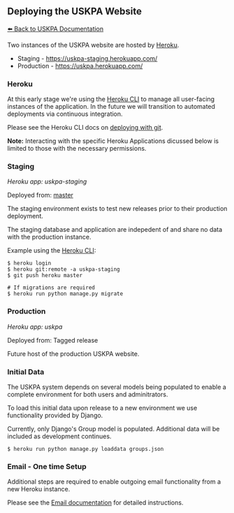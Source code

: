 ## Deploying the USKPA Website
[:arrow_left: Back to USKPA
Documentation](../docs)

Two instances of the USKPA website are hosted by [Heroku].

* Staging - https://uskpa-staging.herokuapp.com/
* Production - https://uskpa.herokuapp.com/

### Heroku

At this early stage we're using the [Heroku CLI]
to manage all user-facing instances of the application. In the future we
will transition to automated deployments via continuous integration.

Please see the Heroku CLI docs on [deploying with git](https://devcenter.heroku.com/articles/git).

**Note:** Interacting with the specific Heroku Applications
dicussed below is limited to those with the necessary permissions.

### Staging
*Heroku app: uskpa-staging*

Deployed from: [master](https://github.com/18F/uskpa/tree/master)

The staging environment exists to test new releases prior
to their production deployment.

The staging database and application are indepedent of
and share no data with the production instance.

Example using the [Heroku CLI]:

```shell
$ heroku login
$ heroku git:remote -a uskpa-staging
$ git push heroku master

# If migrations are required
$ heroku run python manage.py migrate
```

### Production
*Heroku app: uskpa*

Deployed from: Tagged release

Future host of the production USKPA website.

[Heroku]: https://heroku.com
[Heroku CLI]: https://devcenter.heroku.com/articles/heroku-cli

### Initial Data

The USKPA system depends on several models being populated
to enable a complete environment for both users and adminitrators.

To load this initial data upon release to a new environment we
use functionality provided by Django.

Currently, only Django's Group model is populated. Additional
data will be included as development continues.

```shell
$ heroku run python manage.py loaddata groups.json
```

### Email - One time Setup

Additional steps are required to enable outgoing email functionality from a new Heroku instance.

Please see the [Email documentation](email.md) for detailed instructions.
